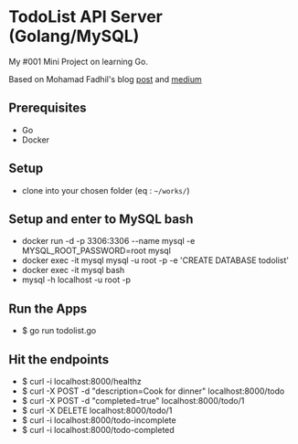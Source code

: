 # TodoList API Server (Golang/MySQL)

My #001 Mini Project on learning Go.

Based on Mohamad Fadhil's blog [post](https://fadhil-blog.dev/blog/golang-todolist/) and [medium](https://medium.com/better-programming/build-a-simple-todolist-app-in-golang-82297ec25c7d)

## Prerequisites
* Go
* Docker

## Setup
* clone into your chosen folder (eq : `~/works/`)

## Setup and enter to MySQL bash
* docker run -d -p 3306:3306 --name mysql -e MYSQL_ROOT_PASSWORD=root mysql
* docker exec -it mysql mysql -u root -p -e 'CREATE DATABASE todolist'
* docker exec -it mysql bash
* mysql -h localhost -u root -p

## Run the Apps
* $ go run todolist.go

## Hit the endpoints
* $ curl -i localhost:8000/healthz
* $ curl -X POST -d "description=Cook for dinner" localhost:8000/todo
* $ curl -X POST -d "completed=true" localhost:8000/todo/1
* $ curl -X DELETE localhost:8000/todo/1
* $ curl -i localhost:8000/todo-incomplete
* $ curl -i localhost:8000/todo-completed